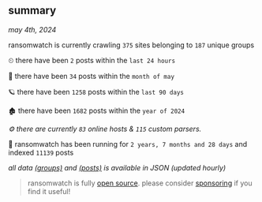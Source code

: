 
## summary
_may 4th, 2024_

ransomwatch is currently crawling `375` sites belonging to `187` unique groups

⏲ there have been `2` posts within the `last 24 hours`

🦈 there have been `34` posts within the `month of may`

🪐 there have been `1258` posts within the `last 90 days`

🏚 there have been `1682` posts within the `year of 2024`

_⚙️ there are currently `83` online hosts & `115` custom parsers._

🦕 ransomwatch has been running for `2 years, 7 months and 28 days` and indexed `11139` posts

_all data  [(groups)](http://ransomwhat.telemetry.ltd/groups) and [(posts)](http://ransomwhat.telemetry.ltd/posts) is available in JSON (updated hourly)_

> ransomwatch is fully [open source](https://github.com/joshhighet/ransomwatch#ransomwatch--). please consider [sponsoring](https://github.com/sponsors/joshhighet) if you find it useful!
